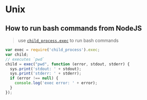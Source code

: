 # Unix

## How to run bash commands from NodeJS

> use [`child_process.exec`](https://nodejs.org/api/child_process.html#child_process_child_process_exec_command_options_callback) to run bash commands

```javascript
var exec = require('child_process').exec;
var child;
// executes `pwd`
child = exec("pwd", function (error, stdout, stderr) {
  sys.print('stdout: ' + stdout);
  sys.print('stderr: ' + stderr);
  if (error !== null) {
    console.log('exec error: ' + error);
  }
});
```

